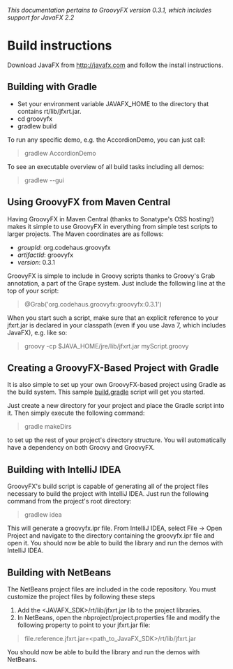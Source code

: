 _This documentation pertains to GroovyFX version 0.3.1, which includes support for JavaFX 2.2_

# Build instructions


Download JavaFX from http://javafx.com and follow the install instructions.


## Building with Gradle

* Set your environment variable JAVAFX_HOME to the directory that contains rt/lib/jfxrt.jar.
* cd groovyfx
* gradlew build

To run any specific demo, e.g. the AccordionDemo, you can just call:

> gradlew AccordionDemo

To see an executable overview of all build tasks including all demos:

> gradlew --gui


## Using GroovyFX from Maven Central

Having GroovyFX in Maven Central (thanks to Sonatype's OSS hosting!) makes it simple to use GroovyFX in
everything from simple test scripts to larger projects.  The Maven coordinates are as follows:

* _groupId_: org.codehaus.groovyfx
* _artifactId_: groovyfx
* _version_: 0.3.1

GroovyFX is simple to include in Groovy scripts thanks to Groovy's Grab annotation, a part of the Grape
system.  Just include the following line at the top of your script:

> @Grab('org.codehaus.groovyfx:groovyfx:0.3.1')

When you start such a script, make sure that an explicit reference to your jfxrt.jar is declared in your classpath
(even if you use Java 7, which includes JavaFX), e.g. like so:

> groovy -cp $JAVA_HOME/jre/lib/jfxrt.jar myScript.groovy


## Creating a GroovyFX-Based Project with Gradle

It is also simple to set up your own GroovyFX-based project using Gradle as the build system.  This sample
[build.gradle](https://gist.github.com/2712927) script will get you started.

Just create a new directory for your project and place the Gradle script into it.  Then simply execute the
following command:

> gradle makeDirs

to set up the rest of your project's directory structure.  You will automatically have a dependency on both
Groovy and GroovyFX.


## Building with IntelliJ IDEA

GroovyFX's build script is capable of generating all of the project files necessary to build the project
with IntelliJ IDEA.  Just run the following command from the project's root directory:

> gradlew idea

This will generate a groovyfx.ipr file.  From IntelliJ IDEA, select File -> Open Project and navigate to the
directory containing the groovyfx.ipr file and open it.  You should now be able to build the library and run
the demos with IntelliJ IDEA.


## Building with NetBeans

The NetBeans project files are included in the code repository.  You must customize the project files by
following these steps

1. Add the <JAVAFX_SDK>/rt/lib/jfxrt.jar lib to the project libraries.
2. In NetBeans, open the nbproject/project.properties file and modify the following property to point to your jfxrt.jar file:

> file.reference.jfxrt.jar=<path_to_JavaFX_SDK>/rt/lib/jfxrt.jar

You should now be able to build the library and run the demos with NetBeans.
